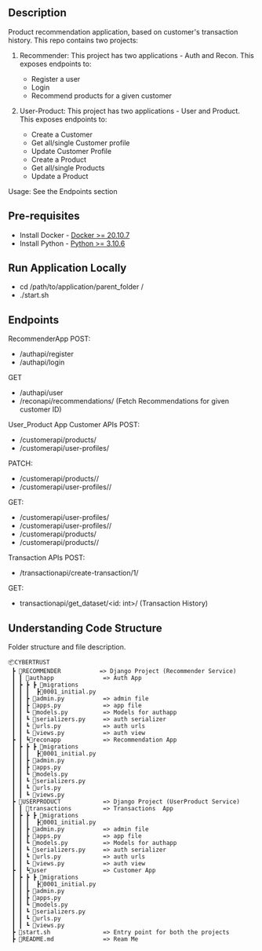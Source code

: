 ## Description
Product recommendation application, based on customer's transaction history.
This repo contains two projects:

1. Recommender:
   This project has two applications - Auth and Recon. This exposes endpoints to:
    - Register a user
    - Login
    - Recommend products for a given customer

  
2. User-Product:
  This project has two applications - User and Product. This exposes endpoints to:
    - Create a Customer
    - Get all/single Customer profile
    - Update Customer Profile
    - Create a Product
    - Get all/single Products
    - Update a Product

Usage:
  See the Endpoints section


## Pre-requisites

- Install Docker - [Docker >= 20.10.7](https://docs.docker.com/get-docker/)
- Install Python - [Python >= 3.10.6](https://www.python.org/downloads/)
  <br/>

## Run Application Locally

- cd /path/to/application/parent_folder <cybertrust>/
- ./start.sh

## Endpoints

RecommenderApp
POST:

- /authapi/register
- /authapi/login

GET

- /authapi/user
- /reconapi/recommendations/<customer ID: int> (Fetch Recommendations for given customer ID)

User_Product App
Customer APIs
POST:

- /customerapi/products/
- /customerapi/user-profiles/

PATCH:

- /customerapi/products/<id>/
- /customerapi/user-profiles/<id>/

GET:

- /customerapi/user-profiles/
- /customerapi/user-profiles/<id>/
- /customerapi/products/
- /customerapi/products/<id>/

Transaction APIs
POST:

- /transactionapi/create-transaction/1/

GET:

- transactionapi/get_dataset/<id: int>/ (Transaction History)

## Understanding Code Structure

Folder structure and file description.
```
📦CYBERTRUST
 ┣ 📂RECOMMENDER           => Django Project (Recommender Service)
 ┃ ┃ 📂authapp              => Auth App
 ┃ ┣ ┣ ┣ 📂migrations
 ┃ ┃ ┃  ┣📜0001_initial.py
 ┃ ┃ ┣ 📜admin.py           => admin file
 ┃ ┃ ┣ 📜apps.py            => app file
 ┃ ┃ ┗ 📜models.py          => Models for authapp
 ┃ ┃ ┗ 📜serializers.py     => auth serializer
 ┃ ┃ ┗ 📜urls.py            => auth urls
 ┃ ┃ ┗ 📜views.py           => auth view
 ┣ ┃ ┗📂reconapp            => Recommendation App
 ┃ ┣ ┣ ┣ 📂migrations
 ┃ ┃ ┃  ┣📜0001_initial.py
 ┃ ┃ ┣ 📜admin.py
 ┃ ┃ ┣ 📜apps.py
 ┃ ┃ ┗ 📜models.py
 ┃ ┃ ┗ 📜serializers.py
 ┃ ┃ ┗ 📜urls.py
 ┃ ┃ ┗ 📜views.py
 ┣ 📂USERPRODUCT            => Django Project (UserProduct Service)
 ┃ ┃ 📂transactions         => Transactions  App
 ┃ ┣ ┣ ┣ 📂migrations
 ┃ ┃ ┃  ┣📜0001_initial.py
 ┃ ┃ ┣ 📜admin.py           => admin file
 ┃ ┃ ┣ 📜apps.py            => app file
 ┃ ┃ ┗ 📜models.py          => Models for authapp
 ┃ ┃ ┗ 📜serializers.py     => auth serializer
 ┃ ┃ ┗ 📜urls.py            => auth urls
 ┃ ┃ ┗ 📜views.py           => auth view
 ┣ ┃ ┗📂user                => Customer App
 ┃ ┣ ┣ ┣ 📂migrations
 ┃ ┃ ┃  ┣📜0001_initial.py
 ┃ ┃ ┣ 📜admin.py
 ┃ ┃ ┣ 📜apps.py
 ┃ ┃ ┗ 📜models.py
 ┃ ┃ ┗ 📜serializers.py
 ┃ ┃ ┗ 📜urls.py
 ┃ ┃ ┗ 📜views.py
 ┣ 📜start.sh               => Entry point for both the projects
 ┣ 📜README.md              => Ream Me
```
